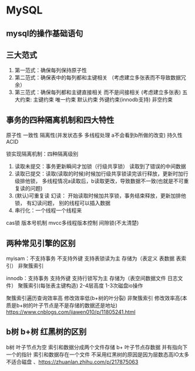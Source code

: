 # MySQL
## mysql的操作基础语句
## 三大范式
1. 第一范式：确保每列保持原子性
2. 第二范式：确保表中的每列都和主键相关 （考虑建立多张表而不导致数据冗余）
3. 第三范式：确保每列都和主键直接相关 而不是间接相关 (考虑建立多张表)
五大约束: 主键约束 唯一约束 默认约束 外键约束(innodb支持) 非空约束 

## 事务的四种隔离机制和四大特性
原子性  一致性  隔离性(并发状态多 多线程处理 a不会看到b所做的改变) 持久性  ACID

锁实现隔离机制：四种隔离级别
1. 读取未提交：事务更新瞬间才加锁（行级共享锁） 读取到了错误的中间数据
2. 读取已提交：读取(读取的时候)时候加行级共享锁读完该行释放，更新时加行级排他锁， 多线程情况a读取后，b读取更改，导致数据不一致(也就是不可重复读的问题)
3. (默认)可重复读 幻读： 开始读取时候加共享锁，事务结束释放，更新加排他锁， 有幻读问题， 别的线程可以插入数据
4. 串行化：一个线程一个线程来

cas锁 版本号机制 
mvcc多线程版本控制 间隙锁(不太清楚)

## 两种常见引擎的区别
myisam：不支持事务 不支持外键 支持表锁读为主  存储为（表定义 表数据 表索引）    非聚簇索引

innodb：支持事务   支持外键   支持行锁写为主  存储为（表空间数据文件 日志文件） 聚簇索引(每张表主键构造)
2-4层高度 1-3次磁盘io操作

聚簇索引遍历查询效率高 修改效率低(b+树的叶分裂)
非聚簇索引 修改效率高(本质是b+树的叶子节点是不是存储的数据还是地址)
https://www.cnblogs.com/jiawen010/p/11805241.html

## b树 b+树 红黑树的区别
b树 叶子节点为空 索引和数据分成两个文件存储
b+ 叶子节点存数据 并有指向下一个的指针 索引和数据存在一个文件
不采用红黑树的原因是因为层数态高IO太多 不适合磁盘 、https://zhuanlan.zhihu.com/p/217875063


